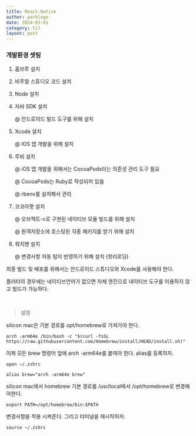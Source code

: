 ```yaml
---
title: React-Native
author: parklego
date: 2024-03-01
category: til
layout: post
---
```


### 개발환경 셋팅

1. 홈브루 설치

2. 비주얼 스튜디오 코드 설치

3. Node 설치

4. 자바 SDK 설치

   @ 안드로이드 빌드 도구를 위해 설치

5. Xcode 설치

   @ IOS 앱 개발을 위해 설치

6. 루비 설치

   @ iOS 앱 개발을 위해서는 CocoaPods라는 의존성 관리 도구 필요

   @ CocoaPods는 Ruby로 작성되어 있음

   @ rbenv를 설치해서 관리

7. 코코아팟 설치

   @ 오브젝트-c로 구현된 네이티브 모듈 빌드를 위해 설치

   @ 원격저장소에 호스팅된 각종 패키지를 받기 위해 설치

8. 워치맨 설치

   @ 변경사항 자동 탐지 반영하기 위해 설치 (핫리로딩)

최종 빌드 및 배포를 위해서는 안드로이드 스튜디오와 Xcode를 사용해야 한다.

플러터의 경우에는 네이티브언어가 없으면 자체 엔진으로 네이티브 도구를 이용하지 않고 빌드가 가능하다.

<br/>

> 설정

silicon mac은 기본 경로를 opt/homebrew로 가져가야 한다.

```
arch -arm64e /bin/bash -c "$(curl -fsSL https://raw.githubusercontent.com/Homebrew/install/HEAD/install.sh)"
```

이제 모든 brew 명령어 앞에 arch -arm64e를 붙여야 한다. alias를 등록하자.

```
open ~/.zshrc
```

```
alias brew="arch -arm64e brew"
```

silicon mac에서 homebrew 기본 경로를 /usr/local에서 /opt/homebrew로 변경해야한다.

```
export PATH=/opt/homebrew/bin:$PATH
```

변경사항을 적용 시켜준다. 그리고 터미널을 재시작하자.

```
source ~/.zshrc
```
